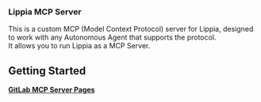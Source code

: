 ### Lippia MCP Server
This is a custom MCP (Model Context Protocol) server for Lippia, designed to work with any Autonomous Agent that supports the protocol.  
It allows you to run Lippia as a MCP Server.

## Getting Started
__[GitLab MCP Server Pages](https://lippia-mcp-server-657e5f.pages.crowdaronline.com/)__